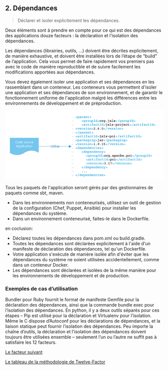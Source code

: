 ## 2. Dépendances

> Déclarer et isoler explicitement les dépendances.

Deux éléments sont à prendre en compte pour ce qui est des dépendances des applications douze facteurs : la déclaration et l'isolation des dépendances.

Les dépendances (librairies, outils, …) doivent être décrites explicitement, de manière exhaustive, et doivent être installées lors de l’étape de “build” de l’application. Cela vous permet de faire rapidement vos premiers pas avec le code de manière reproductible et de suivre facilement les modifications apportées aux dépendances.

Vous devez également isoler une application et ses dépendances en les rassemblant dans un conteneur. Les conteneurs vous permettent d'isoler une application et ses dépendances de son environnement, et de garantir le fonctionnement uniforme de l'application malgré les différences entre les environnements de développement et de préproduction.

![](../images/dependances.png)


Tous les paquets de l'application seront gérés par des gestionnaires de paquets comme sbt, maven.

- Dans les environnements non conteneurisés, utilisez un outil de gestion de la configuration (Chef, Puppet, Ansible) pour installer les dépendances du système.
- Dans un environnement conteneurisé, faites-le dans le Dockerfile.

en coclusion:

- Déclarez toutes les dépendances dans pom.xml ou build.gradle.
- Toutes les dépendances sont déclarées explicitement à l'aide d'un manifeste de déclaration des dépendances, tel qu'un Dockerfile.
- Votre application s'exécute de manière isolée afin d'éviter que les dépendances du système ne soient utilisées accidentellement, comme dans un conteneur Docker.
- Les dépendances sont déclarées et isolées de la même manière pour les environnements de développement et de production.

### Exemples de cas d’utilisation

Bundler pour Ruby fournit le format de manifeste Gemfile pour la déclaration des dépendances, ainsi que la commande bundle exec pour l’isolation des dépendances. En python, il y a deux outils séparés pour ces étapes – Pip est utilisé pour la déclaration et Virtualenv pour l’isolation. Même le C dispose d’Autoconf pour les déclarations de dépendances, et la liaison statique peut fournir l’isolation des dépendances. Peu importe la chaîne d’outils, la déclaration et l’isolation des dépendances doivent toujours être utilisées ensemble – seulement l’un ou l’autre ne suffit pas à satisfaire les 12 facteurs.


[Le facteur suivant](./configurations.md)

[Le tableau de la méthodologie de Twelve-Factor](../README.md)